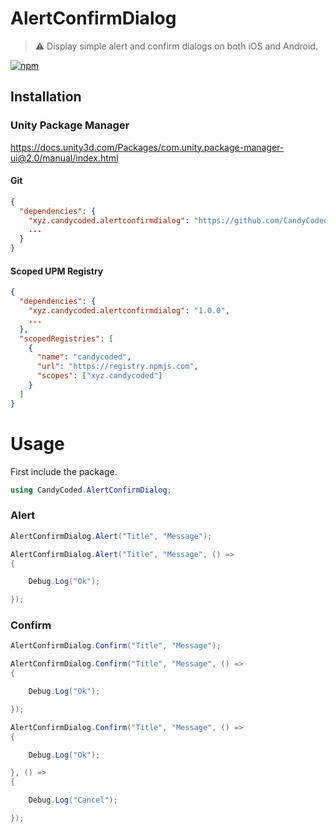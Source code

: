 # AlertConfirmDialog

> ⚠️ Display simple alert and confirm dialogs on both iOS and Android.

[![npm](https://img.shields.io/npm/v/xyz.candycoded.alertconfirmdialog)](https://www.npmjs.com/package/xyz.candycoded.alertconfirmdialog)

## Installation

### Unity Package Manager

<https://docs.unity3d.com/Packages/com.unity.package-manager-ui@2.0/manual/index.html>

#### Git

```json
{
  "dependencies": {
    "xyz.candycoded.alertconfirmdialog": "https://github.com/CandyCoded/alertconfirmdialog.git#v1.0.0",
    ...
  }
}
```

#### Scoped UPM Registry

```json
{
  "dependencies": {
    "xyz.candycoded.alertconfirmdialog": "1.0.0",
    ...
  },
  "scopedRegistries": [
    {
      "name": "candycoded",
      "url": "https://registry.npmjs.com",
      "scopes": ["xyz.candycoded"]
    }
  ]
}
```

# Usage

First include the package.

```csharp
using CandyCoded.AlertConfirmDialog;
```

### Alert

```csharp
AlertConfirmDialog.Alert("Title", "Message");
```

```csharp
AlertConfirmDialog.Alert("Title", "Message", () =>
{

    Debug.Log("Ok");

});
```

### Confirm

```csharp
AlertConfirmDialog.Confirm("Title", "Message");
```

```csharp
AlertConfirmDialog.Confirm("Title", "Message", () =>
{

    Debug.Log("Ok");

});
```

```csharp
AlertConfirmDialog.Confirm("Title", "Message", () =>
{

    Debug.Log("Ok");

}, () =>
{

    Debug.Log("Cancel");

});
```
